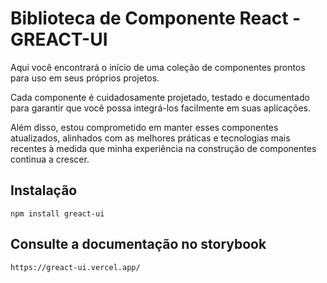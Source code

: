 # Biblioteca de Componente React - GREACT-UI

Aqui você encontrará o início de uma coleção de componentes prontos para uso em seus próprios projetos. 

Cada componente é cuidadosamente projetado, testado e documentado para garantir que você possa integrá-los facilmente em suas aplicações. 

Além disso, estou comprometido em manter esses componentes atualizados, alinhados com as melhores práticas e tecnologias mais recentes à medida que minha experiência na construção de componentes continua a crescer.

## Instalação

`npm install greact-ui`

## Consulte a documentação no storybook

`https://greact-ui.vercel.app/`